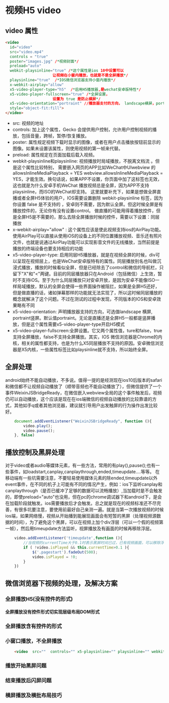 # 视频H5 video
## video 属性
```html
<video
  id="video" 
  src="video.mp4" 
  controls = "true"
  poster="images.jpg" /*视频封面*/
  preload="auto" 
  webkit-playsinline="true" /*这个属性是ios 10中设置可以
                     让视频在小窗内播放，也就是不是全屏播放*/  
  playsinline="true"  /*IOS微信浏览器支持小窗内播放*/ 
  x-webkit-airplay="allow" 
  x5-video-player-type="h5"  /*启用H5播放器,是wechat安卓版特性*/
  x5-video-player-fullscreen="true" /*全屏设置，
                     设置为 true 是防止横屏*/
  x5-video-orientation="portraint" //播放器支付的方向， landscape横屏，portraint竖屏，默认值为竖屏
  style="object-fit:fill">
</video>
```
- src: 视频的地址
- controls: 加上这个属性，Gecko 会提供用户控制，允许用户控制视频的播放，包括音量，跨帧，暂停/恢复播放。
- poster: 属性规定视频下载时显示的图像，或者在用户点击播放按钮前显示的图像。如果未设置该属性，则使用视频的第一帧来代替。
- preload: 属性规定在页面加载后载入视频。
- webkit-playsinline和playsinline: 视频播放时局域播放，不脱离文档流 。但是这个属性比较特别， 需要嵌入网页的APP比如WeChat中UIwebview 的allowsInlineMediaPlayback = YES webview.allowsInlineMediaPlayback = YES，才能生效。换句话说，如果APP不设置，你页面中加了这标签也无效，这也就是为什么安卓手机WeChat 播放视频总是全屏，因为APP不支持playsinline，而ISO的WeChat却支持。
这里就要补充下，如果是想做全屏直播或者全屏H5体验的用户，IOS需要设置删除 webkit-playsinline 标签，因为你设置 false 是不支持的 ，安卓则不需要，因为默认全屏。但这时候全屏是有播放控件的，无论你有没有设置control。 做直播的可能用得着播放控件，但是全屏H5是不需要的，那么去除全屏播放时候的控件，需要以下设置：同层播放
- x-webkit-airplay="allow" : 这个属性应该是使此视频支持ios的AirPlay功能。使用AirPlay可以直接从使用iOS的设备上的不同位置播放视频、音乐还有照片文件，也就是说通过AirPlay功能可以实现影音文件的无线播放，当然前提是播放的终端设备也要支持相应的功能
- x5-video-player-type: 启用同层H5播放器，就是在视频全屏的时候，div可以呈现在视频层上，也是WeChat安卓版特有的属性。同层播放别名也叫做沉浸式播放，播放的时候看似全屏，但是已经除去了control和微信的导航栏，只留下"X"和"<"两键。目前的同层播放器只在Android（包括微信）上生效，暂时不支持iOS。至于为什么同层播放只对安卓开放，是因为安卓不能像ISO一样局域播放，默认的全屏会使得一些界面操作被阻拦，如果是全屏H5还好，但是做直播的话，诸如弹幕那样的功能就无法实现了，所以这时候同层播放的概念就解决了这个问题。不过在测试的过程中发现，不同版本的IOS和安卓效果略有不同
- x5-video-orientation: 声明播放器支持的方向，可选值landscape 横屏, portraint竖屏。默认值portraint。无论是直播还是全屏H5一般都是竖屏播放，但是这个属性需要x5-video-player-type开启H5模式
- x5­-video­-player­-fullscreen:全屏设置。它又两个属性值，ture和false，true支持全屏播放，false不支持全屏播放。其实，IOS 微信浏览器是Chrome的内核，相关的属性都支持，也是为什么X5同层播放不支持的原因。安卓微信浏览器是X5内核，一些属性标签比如playsinline就不支持，所以始终全屏。


## 全屏处理
android始终不能自动播放，不多说。值得一提的是经测现在ios10后版本的safari和微信都不让视频自动播放了（顺带音频也不能自动播放了），但微信提供了一个事件WeixinJSBridgeReady，在微信嵌入webview全局的这个事件触发后，视频仍可以自动播放，这个应该是现在在ios端微信的视频自动播放的比较靠谱的方式，其他如手q或者其他浏览器，建议就引导用户出发触屏的行为操作出发比较好。

```javascript
	document.addEventListener("WeixinJSBridgeReady", function (){ 
	    video.play();
	    video.pause();
	}, false)
```

## 播放控制及黑屏处理
对于video或者audio等媒体元素，有一些方法，常用的有play(),pause();也有一些事件，如loadstart,canplay,canplaythrough,ended,timeupdate....等等。
在移动端有一些坑需要注意，不要轻易使用媒体元素的除ended,timeupdate以外event事件，在不同的机子上可能有不同的情况产生，例如：ios下监听canplay和canplaythrough（是否已缓冲了足够的数据可以流畅播放）,当加载时是不会触发的，即使preload="auto"也没用，但在pc的chrome调试器下和android下，是会在加载阶段就触发。ios需要播放后才会触发。总之就是现在的视频标准还不尽完善，有很多坑要注意，要使用前最好自己亲测一遍。就是当第一次播放视频的时候ios端，如果网络慢，视频从开始播到能展现画面会有短暂的黑屏（处理视频源数据的时间），为了避免这个黑屏，可以在视频上加个div浮层（可以一个假的视频第一帧），然后用timeupdate方法监听，视屏播放及有画面的时候再移除浮层。
```javascript
	video.addEventListener('timeupdate',function (){
	    //当视频的currentTime大于0.1时表示黑屏时间已过，已有视频画面，可以移除浮层（.pagestart的div元素）
	    if ( !video.isPlayed && this.currentTime>0.1 ){
	        $('.pagestart').fadeOut(500);
	        video.isPlayed = !0;
	    }
	})
```


## 微信浏览器下视频的处理，及解决方案

### 全屏播放H5(没有控件的形式)

#### 全屏播放没有控件形式切实现层级布局DOM形式

### 全屏播放含有控件的形式

### 小窗口播放，不全屏播放
```html
	<video  src=""  controls="" x5-playsinline="" playsinline="" webkit-playsinline="" poster="" preload="auto"></video>
```

### 播放开始黑屏问题

### 结束播放后闪屏问题

### 横屏播放及横批布局技巧